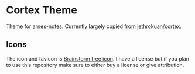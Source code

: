 # Cortex Theme

Theme for [arnes-notes](https://github.com/bahlo/arnes-notes). Currently largely copied from [jethrokuan/cortex](https://github.com/jethrokuan/cortex).

## Icons

The icon and favicon is [Brainstorm free icon](https://www.flaticon.com/free-icon/brainstorm_1787077). 
I have a license but if you plan to use this repository make sure to either buy 
a license or give attribution.


